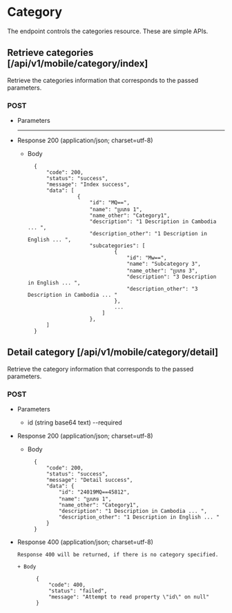 # Category

The endpoint controls the categories resource.
These are simple APIs.

## Retrieve categories [/api/v1/mobile/category/index]

Retrieve the categories information that corresponds to the passed parameters.

### POST

- Parameters

  - --

- Response 200 (application/json; charset=utf-8)

  - Body

          {
              "code": 200,
              "status": "success",
              "message": "Index success",
              "data": [
                        {
                            "id": "MQ==",
                            "name": "ប្រភេទ 1",
                            "name_other": "Category1",
                            "description": "1 Description in Cambodia ... ",
                            "description_other": "1 Description in English ... ",
                            "subcategories": [
                                    {
                                        "id": "Mw==",
                                        "name": "Subcategory 3",
                                        "name_other": "ប្រភេទ 3",
                                        "description": "3 Description in English ... ",
                                        "description_other": "3 Description in Cambodia ... "
                                    },
                                    ...   
                                ]
                            },
              ]
          }

## Detail category [/api/v1/mobile/category/detail]

Retrieve the category information that corresponds to the passed parameters.

### POST

- Parameters

  - id (string base64 text) --required

- Response 200 (application/json; charset=utf-8)

  - Body

          {
              "code": 200,
              "status": "success",
              "message": "Detail success",
              "data": {
                  "id": "24019MQ==45812",
                  "name": "ប្រភេទ 1",
                  "name_other": "Category1",
                  "description": "1 Description in Cambodia ... ",
                  "description_other": "1 Description in English ... "
              }
          }

- Response 400 (application/json; charset=utf-8)

      Response 400 will be returned, if there is no category specified.

      + Body

            {
                "code": 400,
                "status": "failed",
                "message": "Attempt to read property \"id\" on null"
            }
